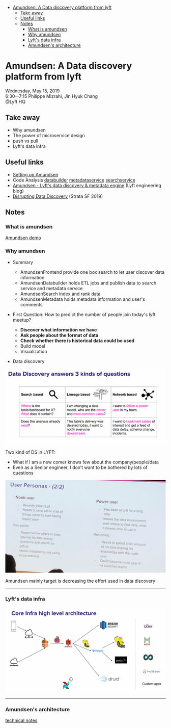 
- [Amundsen: A Data discovery platform from lyft](#amundsen-a-data-discovery-platform-from-lyft)
  - [Take away](#take-away)
  - [Useful links](#useful-links)
  - [Notes](#notes)
    - [What is amundsen](#what-is-amundsen)
    - [Why amundsen](#why-amundsen)
    - [Lyft's data infra](#lyfts-data-infra)
    - [Amundsen's architecture](#amundsens-architecture)


# Amundsen: A Data discovery platform from lyft

Wednesday, May 15, 2019<br/>
6:30--7:15  Philippe Mizrahi, Jin Hyuk Chang <br/>
@Lyft HQ <br/>

## Take away
- Why amundsen
- The power of microservice design
- push vs pull
- Lyft's data infra


## Useful links
- [Setting up Amundsen](./issues.md)
- Code Analysis [databuilder](./amundsendatabuilder.md) [metadataservice](./amundsenmetadata.md) [searchservice](./amundsensearch.md) 
- [Amundsen - Lyft's data discovery & metadata engine](https://eng.lyft.com/amundsen-lyfts-data-discovery-metadata-engine-62d27254fbb9) (Lyft engineering blog)
- [Disrupting Data Discovery](https://www.slideshare.net/taofung/strata-sf-amundsen-presentation) (Strata SF 2019)

## Notes

### What is amundsen
[Amundsen demo](./amundsen_demo.md)

### Why amundsen

- Summary
  - AmundsenFrontend provide one box search to let user discover data information
  - AmundsenDatabuilder holds ETL jobs and publish data to search service and metadata service
  - AmundsenSearch index and rank data
  - AmundsenMetadata holds metadata information and user's comments

- First Question: How to predict the number of people join today's lyft meetup? 
  - **Discover what information we have**
  - **Ask people about the format of data**
  - **Check whether there is historical data could be used**
  - Build model
  - Visualization

- Data discovery

<img src="../resources/imgs/amundsen_datadiscovery_3.png" alt="amundsen_datadiscovery_3" width="600"/>

Two kind of DS in LYFT:
- What if I am a new comer knows few about the company/people/data   
- Even as a Senior engineer, I don’t want to be bothered by lots of questions  

<img src="../resources/imgs/amundsen_datadiscovery_4.png" alt="amundsen_datadiscovery_4" width="600"/>

Amundsen mainly target is decreasing the effort used in data discovery  

***


### Lyft's data infra

<img src="../resources/imgs/lyft_data_infra.png" alt="lyft_data_infra" width="600"/>

***


### Amundsen's architecture
[technical notes](./amundsen.md)

